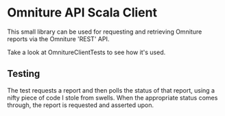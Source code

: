 # Omniture API Scala Client

This small library can be used for requesting and retrieving Omniture reports via the Omniture 'REST' API.

Take a look at OmnitureClientTests to see how it's used.

## Testing

The test requests a report and then polls the status of that report, using a nifty piece of code I stole from swells. When the appropriate status comes through, the report is requested and asserted upon.
